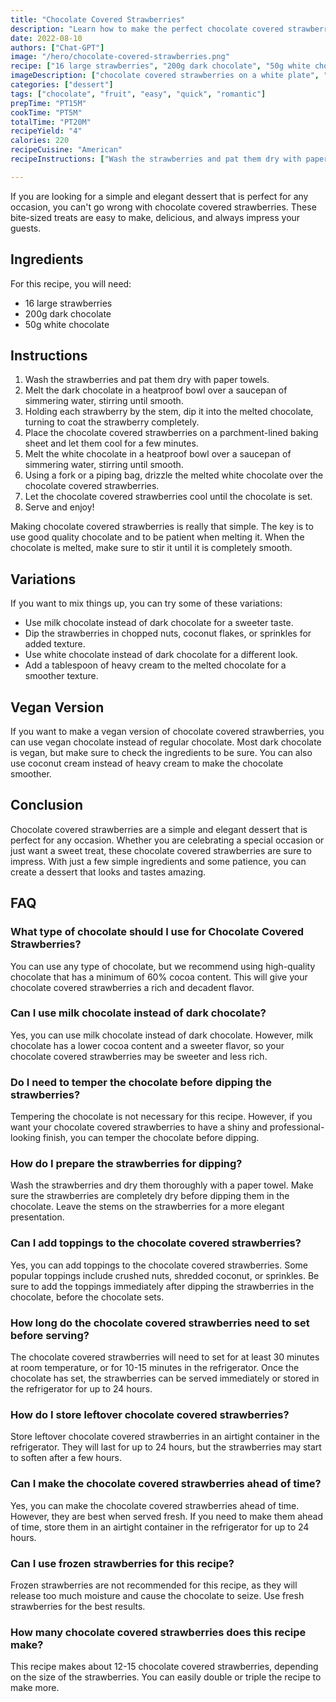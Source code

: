 ```yaml
---
title: "Chocolate Covered Strawberries"
description: "Learn how to make the perfect chocolate covered strawberries with this easy recipe. They are the perfect dessert for any occasion!"
date: 2022-08-10
authors: ["Chat-GPT"]
image: "/hero/chocolate-covered-strawberries.png"
recipe: ["16 large strawberries", "200g dark chocolate", "50g white chocolate"]
imageDescription: ["chocolate covered strawberries on a white plate", "strawberries dipped in chocolate", "chocolate covered fruit", "fresh strawberries covered in chocolate"]
categories: ["dessert"]
tags: ["chocolate", "fruit", "easy", "quick", "romantic"]
prepTime: "PT15M"
cookTime: "PT5M"
totalTime: "PT20M"
recipeYield: "4"
calories: 220
recipeCuisine: "American"
recipeInstructions: ["Wash the strawberries and pat them dry with paper towels.", "Melt the dark chocolate in a heatproof bowl over a saucepan of simmering water, stirring until smooth.", "Holding each strawberry by the stem, dip it into the melted chocolate, turning to coat the strawberry completely.", "Place the chocolate covered strawberries on a parchment-lined baking sheet and let them cool for a few minutes.", "Melt the white chocolate in a heatproof bowl over a saucepan of simmering water, stirring until smooth.", "Using a fork or a piping bag, drizzle the melted white chocolate over the chocolate covered strawberries.", "Let the chocolate covered strawberries cool until the chocolate is set.", "Serve and enjoy!"]

---
```


If you are looking for a simple and elegant dessert that is perfect for any occasion, you can't go wrong with chocolate covered strawberries. These bite-sized treats are easy to make, delicious, and always impress your guests. 

## Ingredients

For this recipe, you will need:

- 16 large strawberries
- 200g dark chocolate
- 50g white chocolate

## Instructions

1. Wash the strawberries and pat them dry with paper towels.
2. Melt the dark chocolate in a heatproof bowl over a saucepan of simmering water, stirring until smooth.
3. Holding each strawberry by the stem, dip it into the melted chocolate, turning to coat the strawberry completely.
4. Place the chocolate covered strawberries on a parchment-lined baking sheet and let them cool for a few minutes.
5. Melt the white chocolate in a heatproof bowl over a saucepan of simmering water, stirring until smooth.
6. Using a fork or a piping bag, drizzle the melted white chocolate over the chocolate covered strawberries.
7. Let the chocolate covered strawberries cool until the chocolate is set.
8. Serve and enjoy!

Making chocolate covered strawberries is really that simple. The key is to use good quality chocolate and to be patient when melting it. When the chocolate is melted, make sure to stir it until it is completely smooth. 

## Variations

If you want to mix things up, you can try some of these variations:

- Use milk chocolate instead of dark chocolate for a sweeter taste.
- Dip the strawberries in chopped nuts, coconut flakes, or sprinkles for added texture.
- Use white chocolate instead of dark chocolate for a different look.
- Add a tablespoon of heavy cream to the melted chocolate for a smoother texture.

## Vegan Version

If you want to make a vegan version of chocolate covered strawberries, you can use vegan chocolate instead of regular chocolate. Most dark chocolate is vegan, but make sure to check the ingredients to be sure. You can also use coconut cream instead of heavy cream to make the chocolate smoother.

## Conclusion

Chocolate covered strawberries are a simple and elegant dessert that is perfect for any occasion. Whether you are celebrating a special occasion or just want a sweet treat, these chocolate covered strawberries are sure to impress. With just a few simple ingredients and some patience, you can create a dessert that looks and tastes amazing.

## FAQ

### What type of chocolate should I use for Chocolate Covered Strawberries?

You can use any type of chocolate, but we recommend using high-quality chocolate that has a minimum of 60% cocoa content. This will give your chocolate covered strawberries a rich and decadent flavor.

### Can I use milk chocolate instead of dark chocolate?

Yes, you can use milk chocolate instead of dark chocolate. However, milk chocolate has a lower cocoa content and a sweeter flavor, so your chocolate covered strawberries may be sweeter and less rich.

### Do I need to temper the chocolate before dipping the strawberries?

Tempering the chocolate is not necessary for this recipe. However, if you want your chocolate covered strawberries to have a shiny and professional-looking finish, you can temper the chocolate before dipping.

### How do I prepare the strawberries for dipping?

Wash the strawberries and dry them thoroughly with a paper towel. Make sure the strawberries are completely dry before dipping them in the chocolate. Leave the stems on the strawberries for a more elegant presentation.

### Can I add toppings to the chocolate covered strawberries?

Yes, you can add toppings to the chocolate covered strawberries. Some popular toppings include crushed nuts, shredded coconut, or sprinkles. Be sure to add the toppings immediately after dipping the strawberries in the chocolate, before the chocolate sets.

### How long do the chocolate covered strawberries need to set before serving?

The chocolate covered strawberries will need to set for at least 30 minutes at room temperature, or for 10-15 minutes in the refrigerator. Once the chocolate has set, the strawberries can be served immediately or stored in the refrigerator for up to 24 hours.

### How do I store leftover chocolate covered strawberries?

Store leftover chocolate covered strawberries in an airtight container in the refrigerator. They will last for up to 24 hours, but the strawberries may start to soften after a few hours.

### Can I make the chocolate covered strawberries ahead of time?

Yes, you can make the chocolate covered strawberries ahead of time. However, they are best when served fresh. If you need to make them ahead of time, store them in an airtight container in the refrigerator for up to 24 hours.

### Can I use frozen strawberries for this recipe?

Frozen strawberries are not recommended for this recipe, as they will release too much moisture and cause the chocolate to seize. Use fresh strawberries for the best results.

### How many chocolate covered strawberries does this recipe make?

This recipe makes about 12-15 chocolate covered strawberries, depending on the size of the strawberries. You can easily double or triple the recipe to make more.